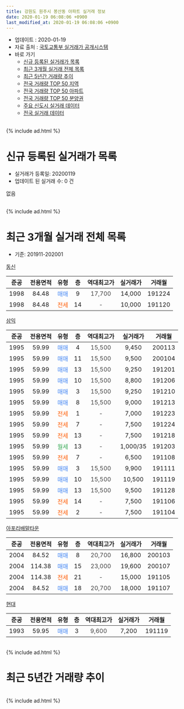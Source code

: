 ```yaml
---
title: 강원도 원주시 봉산동 아파트 실거래 정보
date: 2020-01-19 06:08:06 +0900
last_modified_at: 2020-01-19 06:08:06 +0900
---
```


* 업데이트 : 2020-01-19
* 자료 출처 : [국토교통부 실거래가 공개시스템](http://rt.molit.go.kr)
* 바로 가기
    * [신규 등록된 실거래가 목록](#신규-등록된-실거래가-목록)
    * [최근 3개월 실거래 전체 목록](#최근-3개월-실거래-전체-목록)
    * [최근 5년간 거래량 추이](#최근-5년간-거래량-추이)
    * [전국 거래량 TOP 50 지역](https://apt-info.github.io/apt-trade-info/최근-3개월-전국에서-가장-거래가-많이-발생한-지역)
    * [전국 거래량 TOP 50 아파트](https://apt-info.github.io/apt-trade-info/최근-3개월-전국에서-가장-거래가-많이-발생한-아파트)
    * [전국 거래량 TOP 50 분양권](https://apt-info.github.io/apt-trade-info/최근-3개월-전국에서-가장-거래가-많이-발생한-분양권)
    * [주요 신도시 실거래 데이터](https://apt-info.github.io/apt-trade-info/주요-신도시)
    * [전국 실거래 데이터](https://apt-info.github.io/apt-trade-info/전국)
<br>
{% include ad.html %}
<br>

# 신규 등록된 실거래가 목록
* 실거래가 등록일: 20200119
* 업데이트 된 실거래 수: 0 건

없음

<br>
{% include ad.html %}
<br>

# 최근 3개월 실거래 전체 목록
* 기준: 201911-202001


[동신](https://search.naver.com/search.naver?query=%EA%B0%95%EC%9B%90%EB%8F%84+%EC%9B%90%EC%A3%BC%EC%8B%9C+%EB%B4%89%EC%82%B0%EB%8F%99+%EB%8F%99%EC%8B%A0)

|준공|전용면적|유형|층|역대최고가|실거래가|거래월|
|:---:|:---:|:---:|:---:|:---:|:---:|:---:|
|1998|84.48|<span style="color:#4285f3">매매</span>|9|<span style="color:#444444">17,700</span>|14,000|191224|
|1998|84.48|<span style="color:#ff5a00">전세</span>|14|<span style="color:#444444">-</span>|10,000|191120|

[삼익](https://search.naver.com/search.naver?query=%EA%B0%95%EC%9B%90%EB%8F%84+%EC%9B%90%EC%A3%BC%EC%8B%9C+%EB%B4%89%EC%82%B0%EB%8F%99+%EC%82%BC%EC%9D%B5)

|준공|전용면적|유형|층|역대최고가|실거래가|거래월|
|:---:|:---:|:---:|:---:|:---:|:---:|:---:|
|1995|59.99|<span style="color:#4285f3">매매</span>|4|<span style="color:#444444">15,500</span>|9,450|200113|
|1995|59.99|<span style="color:#4285f3">매매</span>|11|<span style="color:#444444">15,500</span>|9,500|200104|
|1995|59.99|<span style="color:#4285f3">매매</span>|13|<span style="color:#444444">15,500</span>|9,250|191201|
|1995|59.99|<span style="color:#4285f3">매매</span>|10|<span style="color:#444444">15,500</span>|8,800|191206|
|1995|59.99|<span style="color:#4285f3">매매</span>|3|<span style="color:#444444">15,500</span>|9,250|191210|
|1995|59.99|<span style="color:#4285f3">매매</span>|8|<span style="color:#444444">15,500</span>|9,000|191213|
|1995|59.99|<span style="color:#ff5a00">전세</span>|1|<span style="color:#444444">-</span>|7,000|191223|
|1995|59.99|<span style="color:#ff5a00">전세</span>|7|<span style="color:#444444">-</span>|7,500|191224|
|1995|59.99|<span style="color:#ff5a00">전세</span>|13|<span style="color:#444444">-</span>|7,500|191218|
|1995|59.99|<span style="color:#34a853">월세</span>|13|<span style="color:#444444">-</span>|1,000/35|191203|
|1995|59.99|<span style="color:#ff5a00">전세</span>|7|<span style="color:#444444">-</span>|6,500|191108|
|1995|59.99|<span style="color:#4285f3">매매</span>|3|<span style="color:#444444">15,500</span>|9,900|191111|
|1995|59.99|<span style="color:#4285f3">매매</span>|10|<span style="color:#444444">15,500</span>|10,500|191119|
|1995|59.99|<span style="color:#4285f3">매매</span>|13|<span style="color:#444444">15,500</span>|9,500|191128|
|1995|59.99|<span style="color:#ff5a00">전세</span>|14|<span style="color:#444444">-</span>|7,500|191106|
|1995|59.99|<span style="color:#ff5a00">전세</span>|2|<span style="color:#444444">-</span>|7,500|191104|

[아포리배말타운](https://search.naver.com/search.naver?query=%EA%B0%95%EC%9B%90%EB%8F%84+%EC%9B%90%EC%A3%BC%EC%8B%9C+%EB%B4%89%EC%82%B0%EB%8F%99+%EC%95%84%ED%8F%AC%EB%A6%AC%EB%B0%B0%EB%A7%90%ED%83%80%EC%9A%B4)

|준공|전용면적|유형|층|역대최고가|실거래가|거래월|
|:---:|:---:|:---:|:---:|:---:|:---:|:---:|
|2004|84.52|<span style="color:#4285f3">매매</span>|8|<span style="color:#444444">20,700</span>|16,800|200103|
|2004|114.38|<span style="color:#4285f3">매매</span>|15|<span style="color:#444444">23,000</span>|19,600|200107|
|2004|114.38|<span style="color:#ff5a00">전세</span>|21|<span style="color:#444444">-</span>|15,000|191105|
|2004|84.52|<span style="color:#4285f3">매매</span>|18|<span style="color:#444444">20,700</span>|18,000|191107|

[현대](https://search.naver.com/search.naver?query=%EA%B0%95%EC%9B%90%EB%8F%84+%EC%9B%90%EC%A3%BC%EC%8B%9C+%EB%B4%89%EC%82%B0%EB%8F%99+%ED%98%84%EB%8C%80)

|준공|전용면적|유형|층|역대최고가|실거래가|거래월|
|:---:|:---:|:---:|:---:|:---:|:---:|:---:|
|1993|59.95|<span style="color:#4285f3">매매</span>|3|<span style="color:#444444">9,600</span>|7,200|191119|


<br>
{% include ad.html %}
<br>

# 최근 5년간 거래량 추이


<div style="width:100%;">
    <canvas id="deal_progress" height="200"></canvas>
</div>

<script>
new Chart(document.getElementById("deal_progress"), {
    type: 'line',
    data: {
        labels: ['201501','201502','201503','201504','201505','201506','201507','201508','201509','201510','201511','201512','201601','201602','201603','201604','201605','201606','201607','201608','201609','201610','201611','201612','201701','201702','201703','201704','201705','201706','201707','201708','201709','201710','201711','201712','201801','201802','201803','201804','201805','201806','201807','201808','201809','201810','201811','201812','201901','201902','201903','201904','201905','201906','201907','201908','201909','201910','201911','201912','202001'],
        datasets: [{
            label: '매매',
            pointRadius: 1,
            data: [11, 12, 16, 17, 8, 12, 8, 16, 9, 16, 12, 7, 11, 7, 15, 9, 4, 13, 9, 11, 13, 16, 13, 6, 10, 8, 7, 12, 8, 12, 7, 7, 6, 7, 8, 2, 1, 1, 7, 6, 3, 5, 2, 6, 6, 9, 7, 2, 1, 4, 8, 6, 8, 10, 6, 3, 8, 15, 5, 5, 4],
            borderColor: "rgba(255, 201, 14, 1)",
            backgroundColor: "rgba(255, 201, 14, 0.5)",
            fill: false,
            lineTension: 0
        },{
            label: '전월세',
            pointRadius: 1,
            data: [2, 7, 6, 7, 8, 5, 7, 4, 5, 5, 8, 4, 6, 9, 7, 6, 5, 1, 5, 7, 4, 11, 7, 6, 7, 3, 3, 4, 4, 5, 5, 2, 3, 5, 3, 6, 3, 5, 3, 5, 3, 5, 3, 5, 1, 3, 4, 3, 4, 5, 4, 4, 5, 5, 6, 4, 6, 1, 5, 4, 0],
            borderColor: "rgba(0, 141, 185, 1)",
            backgroundColor: "rgba(0, 141, 185, 0.5)",
            fill: false,
            lineTension: 0
        }
        ]
    },
    options: {
        responsive: true,
        title: {
            display: false
        },
        tooltips: {
            mode: 'index',
            intersect: false
        },
        hover: {
            mode: 'nearest',
            intersect: true
        },
        scales: {
            xAxes: [{
                display: true,
                scaleLabel: {
                    display: true,
                    labelString: '년/월'
                }
            }],
            yAxes: [{
                display: true,
                ticks: {
                    suggestedMin: 0,
                },
                scaleLabel: {
                    display: true,
                    labelString: '실거래 수'
                }
            }]
        }
    }
});

</script>


<br>
{% include ad.html %}
<br>

